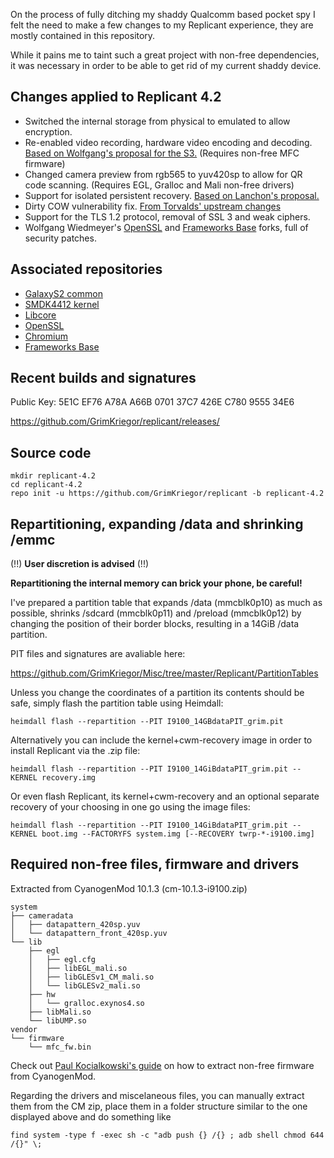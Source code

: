 On the process of fully ditching my shaddy Qualcomm based pocket spy I felt the need to make a few changes to my Replicant experience, they are mostly contained in this repository.

While it pains me to taint such a great project with non-free dependencies, it was necessary in order to be able to get rid of my current shaddy device.

## Changes applied to Replicant 4.2
- Switched the internal storage from physical to emulated to allow encryption.
- Re-enabled video recording, hardware video encoding and decoding. 
[Based on Wolfgang's proposal for the S3.](https://www.mail-archive.com/replicant@lists.osuosl.org/msg00444.html) (Requires non-free MFC firmware)
- Changed camera preview from rgb565 to yuv420sp to allow for QR code scanning. (Requires EGL, Gralloc and Mali non-free drivers)
- Support for isolated persistent recovery. [Based on Lanchon's proposal.](http://forum.xda-developers.com/galaxy-s2/orig-development/isorec-isolated-recovery-galaxy-s2-t3291176)
- Dirty COW vulnerability fix. [From Torvalds' upstream changes](https://lkml.org/lkml/2016/10/19/860)
- Support for the TLS 1.2 protocol, removal of SSL 3 and weak ciphers.
- Wolfgang Wiedmeyer's [OpenSSL](https://code.fossencdi.org/replicant_openssl.git/) and [Frameworks Base](https://code.fossencdi.org/frameworks_base.git) forks, full of security patches.

## Associated repositories
- [GalaxyS2 common](https://github.com/GrimKriegor/replicant-device_samsung_galaxys2-common)
- [SMDK4412 kernel](https://github.com/GrimKriegor/replicant-kernel_samsung_smdk4412)
- [Libcore](https://github.com/GrimKriegor/replicant-libcore)
- [OpenSSL](https://code.fossencdi.org/replicant_openssl.git/)
- [Chromium](https://code.fossencdi.org/external_chromium.git/)
- [Frameworks Base](https://code.fossencdi.org/frameworks_base.git)

## Recent builds and signatures
Public Key: 5E1C EF76 A78A A66B 0701 37C7 426E C780 9555 34E6

<https://github.com/GrimKriegor/replicant/releases/>

## Source code
    mkdir replicant-4.2
    cd replicant-4.2
    repo init -u https://github.com/GrimKriegor/replicant -b replicant-4.2

## Repartitioning, expanding /data and shrinking /emmc
(!!) **User discretion is advised** (!!)

**Repartitioning the internal memory can brick your phone, be careful!**

I've prepared a partition table that expands /data (mmcblk0p10) as much as possible, shrinks /sdcard (mmcblk0p11) and /preload (mmcblk0p12) by changing the position of their border blocks, resulting in a 14GiB /data partition.

PIT files and signatures are avaliable here:

<https://github.com/GrimKriegor/Misc/tree/master/Replicant/PartitionTables>

Unless you change the coordinates of a partition its contents should be safe, simply flash the partition table using Heimdall:

    heimdall flash --repartition --PIT I9100_14GBdataPIT_grim.pit

Alternatively you can include the kernel+cwm-recovery image in order to install Replicant via the .zip file:

    heimdall flash --repartition --PIT I9100_14GiBdataPIT_grim.pit --KERNEL recovery.img

Or even flash Replicant, its kernel+cwm-recovery and an optional separate recovery of your choosing in one go using the image files:

    heimdall flash --repartition --PIT I9100_14GiBdataPIT_grim.pit --KERNEL boot.img --FACTORYFS system.img [--RECOVERY twrp-*-i9100.img]

## Required non-free files, firmware and drivers
Extracted from CyanogenMod 10.1.3 (cm-10.1.3-i9100.zip)

    system
    ├── cameradata
    │   ├── datapattern_420sp.yuv
    │   └── datapattern_front_420sp.yuv
    └── lib
        ├── egl
        │   ├── egl.cfg
        │   ├── libEGL_mali.so
        │   ├── libGLESv1_CM_mali.so
        │   └── libGLESv2_mali.so
        ├── hw
        │   └── gralloc.exynos4.so
        ├── libMali.so
        └── libUMP.so
    vendor
    └── firmware
        └── mfc_fw.bin

Check out [Paul Kocialkowski's guide](http://code.paulk.fr/article16/missing-proprietary-firmwares-in-android-systems) on how to extract non-free firmware from CyanogenMod.

Regarding the drivers and miscelaneous files, you can manually extract them from the CM zip, place them in a folder structure similar to the one displayed above and do something like

    find system -type f -exec sh -c "adb push {} /{} ; adb shell chmod 644 /{}" \;
